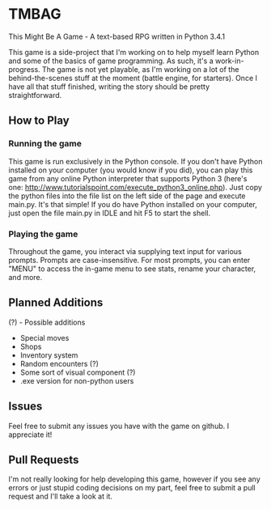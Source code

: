 # TMBAG
This Might Be A Game - A text-based RPG written in Python 3.4.1

This game is a side-project that I'm working on to help myself learn Python and some of the basics of game programming. As such, it's a work-in-progress. The game is not yet playable, as I'm working on a lot of the behind-the-scenes stuff at the moment (battle engine, for starters). Once I have all that stuff finished, writing the story should be pretty straightforward.

## How to Play
### Running the game
This game is run exclusively in the Python console. If you don't have Python installed on your computer (you would know if you did), you can play this game from any online Python interpreter that supports Python 3 (here's one: http://www.tutorialspoint.com/execute_python3_online.php). Just copy the python files into the file list on the left side of the page and execute main.py. It's that simple! If you do have Python installed on your computer, just open the file main.py in IDLE and hit F5 to start the shell.

### Playing the game
Throughout the game, you interact via supplying text input for various prompts. Prompts are case-insensitive. For most prompts, you can enter "MENU" to access the in-game menu to see stats, rename your character, and more.

## Planned Additions
(?) - Possible additions
- Special moves
- Shops
- Inventory system
- Random encounters (?)
- Some sort of visual component (?)
- .exe version for non-python users

## Issues
Feel free to submit any issues you have with the game on github. I appreciate it!

## Pull Requests
I'm not really looking for help developing this game, however if you see any errors or just stupid coding decisions on my part, feel free to submit a pull request and I'll take a look at it.
